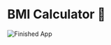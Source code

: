 


# BMI Calculator 💪
![Finished App](https://github.com/londonappbrewery/Images/blob/master/bmi-calc-demo.gif)

